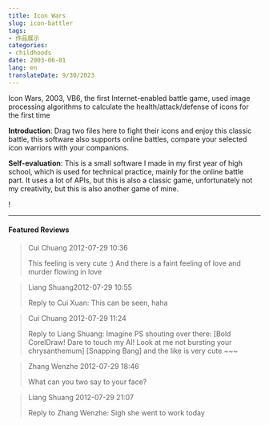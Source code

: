 ```yaml
---
title: Icon Wars
slug: icon-battler
tags:
- 作品展示
categories:
- childhoods
date: 2003-06-01
lang: en
translateDate: 9/30/2023
---
```


Icon Wars, 2003, VB6, the first Internet-enabled battle game, used image processing algorithms to calculate the health/attack/defense of icons for the first time

**Introduction**: Drag two files here to fight their icons and enjoy this classic battle, this software also supports online battles, compare your selected icon warriors with your companions.

**Self-evaluation**: This is a small software I made in my first year of high school, which is used for technical practice, mainly for the online battle part. It uses a lot of APIs, but this is also a classic game, unfortunately not my creativity, but this is also another game of mine.

! [](1.png)

---
#### Featured Reviews

> Cui Chuang 2012-07-29 10:36
>
> This feeling is very cute :) And there is a faint feeling of love and murder flowing in love

> Liang Shuang2012-07-29 10:55
>
> Reply to Cui Xuan: This can be seen, haha

> Cui Chuang 2012-07-29 11:24
>
> Reply to Liang Shuang: Imagine PS shouting over there: [Bold CorelDraw! Dare to touch my AI! Look at me not bursting your chrysanthemum] [Snapping Bang] and the like is very cute ~~~

> Zhang Wenzhe 2012-07-29 18:46
>
> What can you two say to your face?

> Liang Shuang 2012-07-29 21:07
>
> Reply to Zhang Wenzhe: Sigh she went to work today
